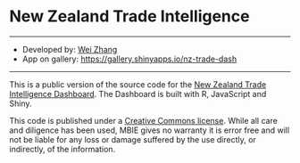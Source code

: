 # New Zealand Trade Intelligence

---

- Developed by: [Wei Zhang](https://community.rstudio.com/u/weizhang/summary)
- App on gallery: https://gallery.shinyapps.io/nz-trade-dash

---

This is a public version of the source code for the [New Zealand Trade Intelligence Dashboard](http://tradeintelligence.mbie.govt.nz). The Dashboard is built with R, JavaScript and Shiny.

This code is published under a [Creative Commons license](http://creativecommons.org/licenses/by/3.0/nz/). While all care and diligence has been used, MBIE gives no warranty it is error free and will not be liable for any loss or damage suffered by the use directly, or indirectly, of the information.
